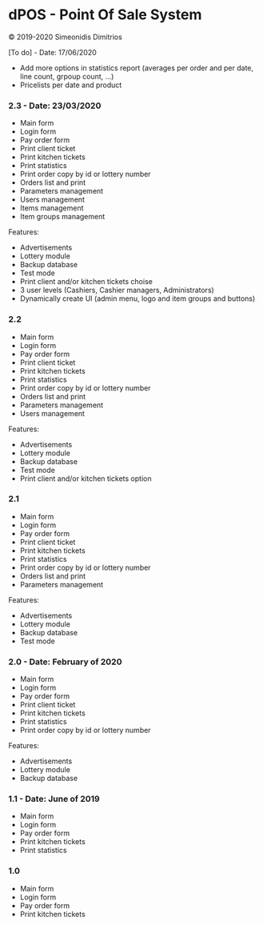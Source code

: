 # dPOS - Point Of Sale System

© 2019-2020 Simeonidis Dimitrios


[To do] - Date: 17/06/2020
- Add more options in statistics report (averages per order and per date, line count, grpoup count, ...)
- Pricelists per date and product

### 2.3 - Date: 23/03/2020
- Main form
- Login form
- Pay order form
- Print client ticket
- Print kitchen tickets
- Print statistics
- Print order copy by id or lottery number
- Orders list and print
- Parameters management
- Users management
- Items management
- Item groups management

Features:
- Advertisements
- Lottery module
- Backup database
- Test mode
- Print client and/or kitchen tickets choise
- 3 user levels (Cashiers, Cashier managers, Administrators)
- Dynamically create UI (admin menu, logo and item groups and buttons)


### 2.2
- Main form
- Login form
- Pay order form
- Print client ticket
- Print kitchen tickets
- Print statistics
- Print order copy by id or lottery number
- Orders list and print
- Parameters management
- Users management

Features:
- Advertisements
- Lottery module
- Backup database
- Test mode
- Print client and/or kitchen tickets option


### 2.1
- Main form
- Login form
- Pay order form
- Print client ticket
- Print kitchen tickets
- Print statistics
- Print order copy by id or lottery number
- Orders list and print
- Parameters management

Features:
- Advertisements
- Lottery module
- Backup database
- Test mode


### 2.0 - Date: February of 2020
- Main form
- Login form
- Pay order form
- Print client ticket
- Print kitchen tickets
- Print statistics
- Print order copy by id or lottery number

Features:
- Advertisements
- Lottery module
- Backup database


### 1.1 - Date: June of 2019
- Main form
- Login form
- Pay order form
- Print kitchen tickets
- Print statistics

### 1.0
- Main form
- Login form
- Pay order form
- Print kitchen tickets
